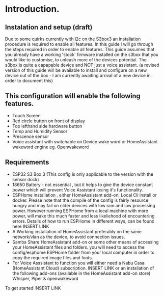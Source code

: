 # Introduction.
## Instalation and setup (draft)
Due to some quirks currently with i2c on the S3box3 an installation procedure is required to enable all features. In this guide I will go through the steps required in order to enable all features.
This guide assumes that you already have a working 'stock' firmware installed on the s3box that you would like to customise, to unleash more of the devices  potential. The s3box is quite a capapable device and NOT just a voice assistant. (a revised version of this guide will be available to install and configure on a new device out of the box - I am currently awaiting arrival of a new device in order to document this)

## This configuration will enable the following features.

* Touch Screen 
* Red circle button on front of display
* Top lefthand side hardware button
* Temp and Humidity Sensor
* Prescence sensor
* Voice assistant with switchable on Device wake word or HomeAssistant wakeword engine eg. Openwakeword

 ## Requirements
 * ESP32 S3 Box 3 (This config is only applicable to the version with the sensor dock)
 * 18650 Battery - not essential , but it helps to give the device constant power which will prevent Voice Assistant losing it's functionality.
 * ESPHome installation , either HomeAssistant add-on, Local Cli install or docker.
   Please note that the compile of the config is fairly resource hungry and may fail on older devices with low ram and low processing power. However running ESPHome from a local machine with more power, will make this much faster and less likeliehood of encountering errors.
   Details of how to run ESPHome in different ways, can be found here INSERT LINK
 * A Working installation of HomeAssistant preferably on the same network/vlan as the device, to avoid connection issues.
 * Samba Share HomeAssistant add-on or some other means of accessing your HomeAssistant files and folders. you will need to access the config/esphome ESPHome folder from your local computer in order to copy the required image files and fonts. 
 * For Voice Asssistant to function you will either need a Nabu Casa (HomeAssistant Cloud) subscription. INSERT LINK or an installation of the following add-ons (available in the HomeAssistant add-on store) 
Whisper, Piper & openwakeword



To get started INSERT LINK

